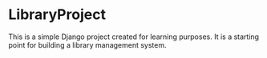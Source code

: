 # LibraryProject

This is a simple Django project created for learning purposes. It is a starting point for building a library management system.
